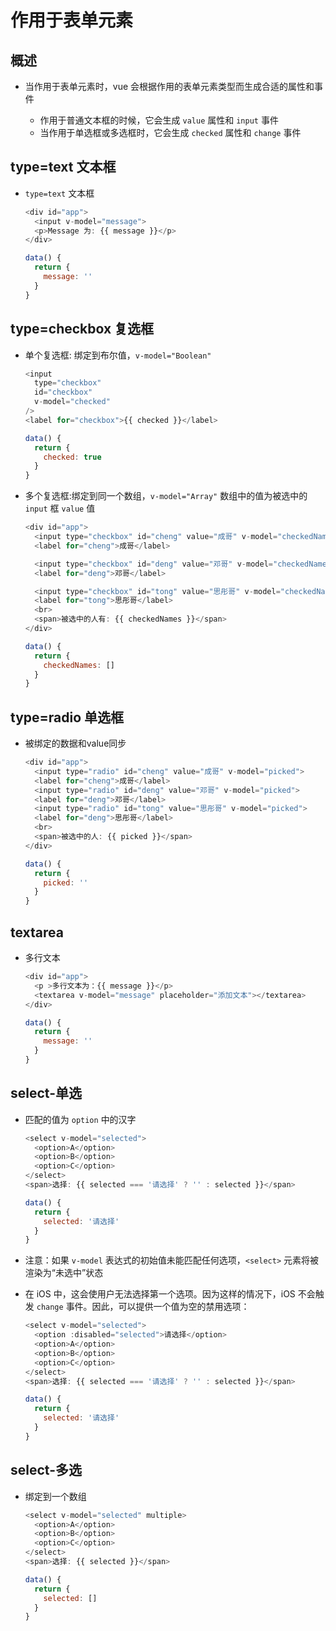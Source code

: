 # 作用于表单元素

## 概述

+ 当作用于表单元素时，vue 会根据作用的表单元素类型而生成合适的属性和事件

  + 作用于普通文本框的时候，它会生成 `value` 属性和 `input` 事件
  + 当作用于单选框或多选框时，它会生成 `checked` 属性和 `change` 事件

## type=text 文本框

+ `type=text` 文本框

  ```js
  <div id="app">
    <input v-model="message">
    <p>Message 为: {{ message }}</p>
  </div>
  ```

  ```js
  data() {
    return {
      message: ''
    }
  }
  ```

## type=checkbox 复选框

+ 单个复选框: 绑定到布尔值，`v-model="Boolean"`

  ```js
  <input
    type="checkbox"
    id="checkbox"
    v-model="checked"
  />
  <label for="checkbox">{{ checked }}</label>
  ```

  ```js
  data() {
    return {
      checked: true
    }
  }
  ```

+ 多个复选框:绑定到同一个数组，`v-model="Array"` 数组中的值为被选中的 `input` 框 `value` 值

  ```js
  <div id="app">
    <input type="checkbox" id="cheng" value="成哥" v-model="checkedNames">
    <label for="cheng">成哥</label>

    <input type="checkbox" id="deng" value="邓哥" v-model="checkedNames">
    <label for="deng">邓哥</label>

    <input type="checkbox" id="tong" value="思彤哥" v-model="checkedNames">
    <label for="tong">思彤哥</label>
    <br>
    <span>被选中的人有: {{ checkedNames }}</span>
  </div>
  ```

  ```js
  data() {
    return {
      checkedNames: []
    }
  }
  ```

## type=radio 单选框

+ 被绑定的数据和value同步

  ```js
  <div id="app">
    <input type="radio" id="cheng" value="成哥" v-model="picked">
    <label for="cheng">成哥</label>
    <input type="radio" id="deng" value="邓哥" v-model="picked">
    <label for="deng">邓哥</label>
    <input type="radio" id="tong" value="思彤哥" v-model="picked">
    <label for="deng">思彤哥</label>
    <br>
    <span>被选中的人: {{ picked }}</span>
  </div>
  ```

  ```js
  data() {
    return {
      picked: ''
    }
  }
  ```

## textarea

+ 多行文本

  ```js
  <div id="app">
    <p >多行文本为：{{ message }}</p>
    <textarea v-model="message" placeholder="添加文本"></textarea>
  </div>
  ```

  ```js
  data() {
    return {
      message: ''
    }
  }
  ```

## select-单选

+ 匹配的值为 `option` 中的汉字

  ```js
  <select v-model="selected">
    <option>A</option>
    <option>B</option>
    <option>C</option>
  </select>
  <span>选择: {{ selected === '请选择' ? '' : selected }}</span>
  ```

  ```js
  data() {
    return {
      selected: '请选择'
    }
  }
  ```

+ 注意：如果 `v-model` 表达式的初始值未能匹配任何选项，`<select>` 元素将被渲染为“未选中”状态

+ 在 iOS 中，这会使用户无法选择第一个选项。因为这样的情况下，iOS 不会触发 `change` 事件。因此，可以提供一个值为空的禁用选项：

  ```js
  <select v-model="selected">
    <option :disabled="selected">请选择</option>
    <option>A</option>
    <option>B</option>
    <option>C</option>
  </select>
  <span>选择: {{ selected === '请选择' ? '' : selected }}</span>
  ```

  ```js
  data() {
    return {
      selected: '请选择'
    }
  }
  ```

## select-多选

+ 绑定到一个数组

  ```js
  <select v-model="selected" multiple>
    <option>A</option>
    <option>B</option>
    <option>C</option>
  </select>
  <span>选择: {{ selected }}</span>
  ```

  ```js
  data() {
    return {
      selected: []
    }
  }
  ```
